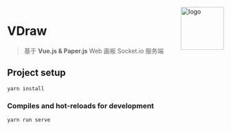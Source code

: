 <img src="https://i.loli.net/2020/02/21/rQBTXWm4KE2J5Mu.png" alt="logo" width="100" height="100" align="right" />

# VDraw

> 基于 **Vue.js & Paper.js** Web 画板 Socket.io 服务端

## Project setup

```
yarn install
```

### Compiles and hot-reloads for development

```
yarn run serve
```
